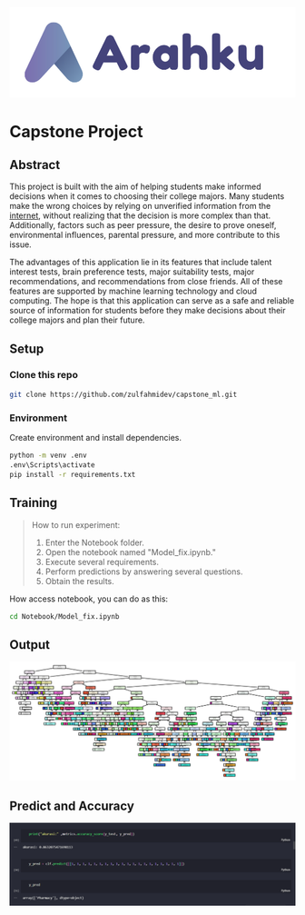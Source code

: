 ![Logo Transparent white](https://github.com/zulfahmidev/capstone_ml/blob/6298e28afa35ab2c73baefb64e965ab6c97a621d/src/public/Arahku-removebg-preview.png)

# Capstone Project

## Abstract

This project is built with the aim of helping students make informed decisions when it comes to choosing their college majors. Many students make the wrong choices by relying on unverified information from the [internet](https://www.detik.com/edu/detikpedia/d-5828770/87-persen-mahasiswa-ri-merasa-salah-jurusan-apa-sebabnya), without realizing that the decision is more complex than that. Additionally, factors such as peer pressure, the desire to prove oneself, environmental influences, parental pressure, and more contribute to this issue. 

The advantages of this application lie in its features that include talent interest tests, brain preference tests, major suitability tests, major recommendations, and recommendations from close friends. All of these features are supported by machine learning technology and cloud computing. The hope is that this application can serve as a safe and reliable source of information for students before they make decisions about their college majors and plan their future.

## Setup

### Clone this repo

```bash
git clone https://github.com/zulfahmidev/capstone_ml.git
```

### Environment

Create environment and install dependencies.

```bash
python -m venv .env
.env\Scripts\activate
pip install -r requirements.txt
```

## Training

> How to run experiment:
> 1. Enter the Notebook folder.
> 2. Open the notebook named "Model_fix.ipynb."
> 3. Execute several requirements.
> 4. Perform predictions by answering several questions.
> 5. Obtain the results.

How access notebook, you can do as this:

```bash
cd Notebook/Model_fix.ipynb
```

## Output
![image](https://github.com/zulfahmidev/capstone_ml/blob/9400176868084997096c90129134c912a9b1216e/src/public/output.png)

## Predict and Accuracy
![image](https://github.com/zulfahmidev/capstone_ml/blob/9400176868084997096c90129134c912a9b1216e/src/public/predict.png)
